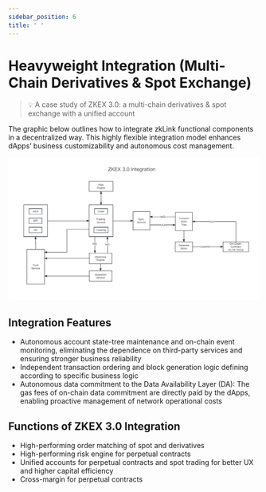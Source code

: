 ```yaml
---
sidebar_position: 6
title: ' '
---
```


# Heavyweight Integration (Multi-Chain Derivatives & Spot Exchange)

> 💡 A case study of ZKEX 3.0: a multi-chain derivatives & spot exchange with a unified account

The graphic below outlines how to integrate zkLink functional components in a decentralized way. This highly flexible integration model enhances dApps’ business customizability and autonomous cost management.

![ZKEX 3.0 Integration](../img/zkex3integration.png)

## Integration Features

* Autonomous account state-tree maintenance and on-chain event monitoring, eliminating the dependence on third-party services and ensuring stronger business reliability
* Independent transaction ordering and block generation logic defining according to specific business logic
* Autonomous data commitment to the Data Availability Layer (DA): The gas fees of on-chain data commitment are directly paid by the dApps, enabling proactive management of network operational costs

## Functions of ZKEX 3.0 Integration

* High-performing order matching of spot and derivatives
* High-performing risk engine for perpetual contracts
* Unified accounts for perpetual contracts and spot trading for better UX and higher capital efficiency
* Cross-margin for perpetual contracts


